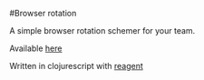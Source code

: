 #Browser rotation

A simple browser rotation schemer for your team.

Available [here](http://browser-rotation.herokuapp.com)

Written in clojurescript with [reagent](https://reagent-project.github.io/)
